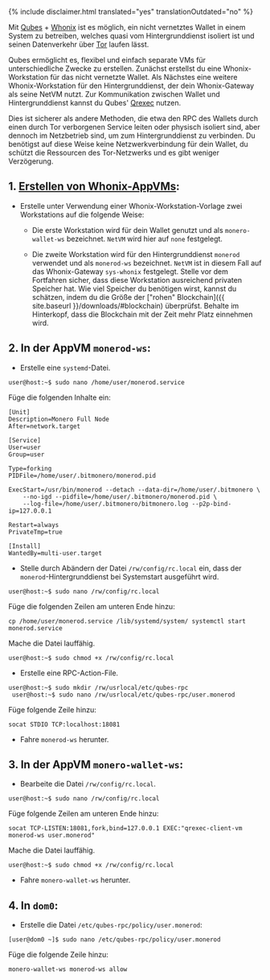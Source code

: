 {% include disclaimer.html translated="yes" translationOutdated="no" %}

Mit [Qubes](https://qubes-os.org) + [Whonix](https://whonix.org) ist es
möglich, ein nicht vernetztes Wallet in einem System zu betreiben, welches
quasi vom Hintergrunddienst isoliert ist und seinen Datenverkehr über
[Tor](https://torproject.org/de/) laufen lässt.

Qubes ermöglicht es, flexibel und einfach separate VMs für unterschiedliche
Zwecke zu erstellen. Zunächst erstellst du eine Whonix-Workstation für das
nicht vernetzte Wallet. Als Nächstes eine weitere Whonix-Workstation für den
Hintergrunddienst, der dein Whonix-Gateway als seine NetVM nutzt. Zur
Kommunikation zwischen Wallet und Hintergrunddienst kannst du Qubes'
[Qrexec](https://www.qubes-os.org/doc/qrexec3/) nutzen.

Dies ist sicherer als andere Methoden, die etwa den RPC des Wallets durch
einen durch Tor verborgenen Service leiten oder physisch isoliert sind, aber
dennoch im Netzbetrieb sind, um zum Hintergrunddienst zu verbinden. Du
benötigst auf diese Weise keine Netzwerkverbindung für dein Wallet, du
schützt die Ressourcen des Tor-Netzwerks und es gibt weniger Verzögerung.

## 1. [Erstellen von Whonix-AppVMs](https://www.whonix.org/wiki/Qubes/Install):

+ Erstelle unter Verwendung einer Whonix-Workstation-Vorlage zwei
  Workstations auf die folgende Weise:

  - Die erste Workstation wird für dein Wallet genutzt und als
    `monero-wallet-ws` bezeichnet. `NetVM` wird hier auf `none` festgelegt.

  - Die zweite Workstation wird für den Hintergrunddienst `monerod`
    verwendet und als `monerod-ws` bezeichnet. `NetVM` ist in diesem Fall
    auf das Whonix-Gateway `sys-whonix` festgelegt. Stelle vor dem
    Fortfahren sicher, dass diese Workstation ausreichend privaten Speicher
    hat. Wie viel Speicher du benötigen wirst, kannst du schätzen, indem du
    die Größe der ["rohen" Blockchain]({{ site.baseurl
    }}/downloads/#blockchain) überprüfst. Behalte im Hinterkopf, dass die
    Blockchain mit der Zeit mehr Platz einnehmen wird.

## 2. In der AppVM `monerod-ws`:

+ Erstelle eine `systemd`-Datei.

```
user@host:~$ sudo nano /home/user/monerod.service
```

Füge die folgenden Inhalte ein:

```
[Unit]
Description=Monero Full Node
After=network.target

[Service]
User=user
Group=user

Type=forking
PIDFile=/home/user/.bitmonero/monerod.pid

ExecStart=/usr/bin/monerod --detach --data-dir=/home/user/.bitmonero \
    --no-igd --pidfile=/home/user/.bitmonero/monerod.pid \
    --log-file=/home/user/.bitmonero/bitmonero.log --p2p-bind-ip=127.0.0.1

Restart=always
PrivateTmp=true

[Install]
WantedBy=multi-user.target
```

+ Stelle durch Abändern der Datei `/rw/config/rc.local` ein, dass der
  `monerod`-Hintergrunddienst bei Systemstart ausgeführt wird.

```
user@host:~$ sudo nano /rw/config/rc.local
```

Füge die folgenden Zeilen am unteren Ende hinzu:

```
cp /home/user/monerod.service /lib/systemd/system/ systemctl start monerod.service
```

Mache die Datei lauffähig.

```
user@host:~$ sudo chmod +x /rw/config/rc.local
```

+ Erstelle eine RPC-Action-File.

```
user@host:~$ sudo mkdir /rw/usrlocal/etc/qubes-rpc
 user@host:~$ sudo nano /rw/usrlocal/etc/qubes-rpc/user.monerod
```

Füge folgende Zeile hinzu:

```
socat STDIO TCP:localhost:18081
```

+ Fahre `monerod-ws` herunter.

## 3. In der AppVM `monero-wallet-ws`:

+ Bearbeite die Datei `/rw/config/rc.local`.

```
user@host:~$ sudo nano /rw/config/rc.local
```

Füge folgende Zeilen am unteren Ende hinzu:

```
socat TCP-LISTEN:18081,fork,bind=127.0.0.1 EXEC:"qrexec-client-vm monerod-ws user.monerod"
```

Mache die Datei lauffähig.

```
user@host:~$ sudo chmod +x /rw/config/rc.local
```

+ Fahre `monero-wallet-ws` herunter.

## 4. In `dom0`:

+ Erstelle die Datei `/etc/qubes-rpc/policy/user.monerod`:

```
[user@dom0 ~]$ sudo nano /etc/qubes-rpc/policy/user.monerod
```

Füge die folgende Zeile hinzu:

```
monero-wallet-ws monerod-ws allow
```
